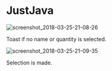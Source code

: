 # JustJava
![screenshot_2018-03-25-21-08-26](https://user-images.githubusercontent.com/34224374/37884228-eaee9478-307c-11e8-994d-2e3fbc39d11d.png)

Toast if no name or quantity is selected.

![screenshot_2018-03-25-21-09-35](https://user-images.githubusercontent.com/34224374/37884273-2c06971c-307d-11e8-90ec-62919a88fd76.png)

Selection is made.
